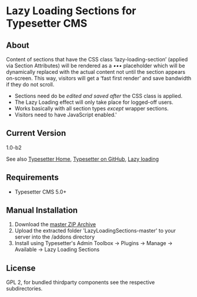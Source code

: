 # Lazy Loading Sections for Typesetter CMS #

## About
Content of sections that have the CSS class &lsquo;lazy-loading-section&rsquo; (applied via Section Attributes) will be rendered as a *&bull;&bull;&bull;*&nbsp;placeholder which will be dynamically replaced with the actual content not until the section appears on-screen. This way, visitors will get a &lsquo;fast first render&rsquo; and save bandwidth if they do not scroll. 

* Sections need do be *edited and saved after* the CSS class is applied. 
* The Lazy Loading effect will only take place for logged-off users. 
* Works basically with all section types *except* wrapper sections.
* Visitors need to have JavaScript enabled.'

## Current Version 
1.0-b2

See also [Typesetter Home](http://www.typesettercms.com), [Typesetter on GitHub](https://github.com/Typesetter/Typesetter), [Lazy loading](https://en.wikipedia.org/wiki/Lazy_loading)

## Requirements ##
* Typesetter CMS 5.0+

## Manual Installation ##
1. Download the [master ZIP Archive](https://github.com/juek/LazyLoadingSections/archive/master.zip)
2. Upload the extracted folder 'LazyLoadingSections-master' to your server into the /addons directory
3. Install using Typesetter's Admin Toolbox &rarr; Plugins &rarr; Manage &rarr; Available &rarr; Lazy Loading Sections

## License
GPL 2, for bundled thirdparty components see the respective subdirectories.
